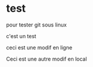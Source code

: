 # test
pour tester git sous linux

c'est un test

ceci est une modif en ligne

Ceci est une autre modif en local
